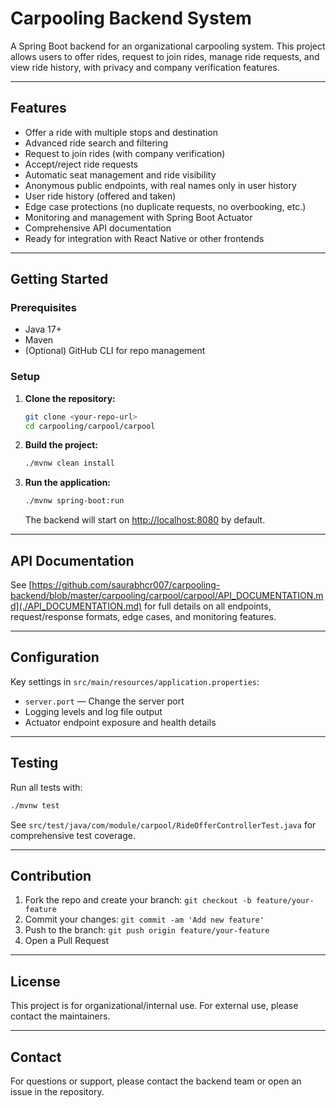 # Carpooling Backend System

A Spring Boot backend for an organizational carpooling system. This project allows users to offer rides, request to join rides, manage ride requests, and view ride history, with privacy and company verification features.

---

## Features
- Offer a ride with multiple stops and destination
- Advanced ride search and filtering
- Request to join rides (with company verification)
- Accept/reject ride requests
- Automatic seat management and ride visibility
- Anonymous public endpoints, with real names only in user history
- User ride history (offered and taken)
- Edge case protections (no duplicate requests, no overbooking, etc.)
- Monitoring and management with Spring Boot Actuator
- Comprehensive API documentation
- Ready for integration with React Native or other frontends

---

## Getting Started

### Prerequisites
- Java 17+
- Maven
- (Optional) GitHub CLI for repo management

### Setup
1. **Clone the repository:**
   ```sh
   git clone <your-repo-url>
   cd carpooling/carpool/carpool
   ```
2. **Build the project:**
   ```sh
   ./mvnw clean install
   ```
3. **Run the application:**
   ```sh
   ./mvnw spring-boot:run
   ```
   The backend will start on [http://localhost:8080](http://localhost:8080) by default.

---

## API Documentation

See [https://github.com/saurabhcr007/carpooling-backend/blob/master/carpooling/carpool/carpool/API_DOCUMENTATION.md](./API_DOCUMENTATION.md) for full details on all endpoints, request/response formats, edge cases, and monitoring features.

---

## Configuration

Key settings in `src/main/resources/application.properties`:
- `server.port` — Change the server port
- Logging levels and log file output
- Actuator endpoint exposure and health details

---

## Testing

Run all tests with:
```sh
./mvnw test
```
See `src/test/java/com/module/carpool/RideOfferControllerTest.java` for comprehensive test coverage.

---

## Contribution

1. Fork the repo and create your branch: `git checkout -b feature/your-feature`
2. Commit your changes: `git commit -am 'Add new feature'`
3. Push to the branch: `git push origin feature/your-feature`
4. Open a Pull Request

---

## License

This project is for organizational/internal use. For external use, please contact the maintainers.

---

## Contact
For questions or support, please contact the backend team or open an issue in the repository.
